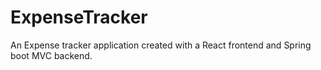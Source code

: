 # ExpenseTracker
An Expense tracker application created with a React frontend and Spring boot MVC backend.
